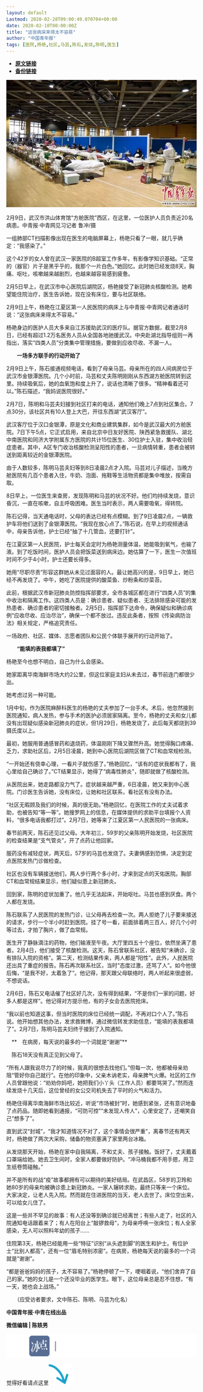 ```yaml
---
layout: default
Lastmod: 2020-02-28T09:00:49.070704+00:00
date: 2020-02-10T00:00:00Z
title: "这张病床来得太不容易"
author: "中国青年报"
tags: [医院,杨艳,社区,马芸,陈石,发烧,陈明,医生]
---
```


* [**原文链接**](http://mp.weixin.qq.com/s?__biz=MjM5MDQ3MTEyMQ==&mid=2653326504&idx=1&sn=030b87d7eb069cd4f562f70ca1bc98e0&chksm=bd966a168ae1e3008a588c72e20013f862596e109efa66da6b4d78a411c864cca8cf1fe09222#rd)
* [**备份链接**](http://archive.ph/tIUUz)


  

![](/images/post/eb801fecb68096ef2759faae15ce99f6.jpg)

2月9日，武汉市洪山体育馆“方舱医院”西区，在这里，一位医护人员负责近20名病患。中青报·中青网见习记者 鲁冲/摄

  

一组肺部CT扫描影像出现在医生的电脑屏幕上，杨艳只看了一眼，就几乎确定：“我感染了。”

这个42岁的女人曾在武汉一家医院的B超室工作多年，有影像学知识基础。“正常的（器官）片子是黑乎乎的，我那个一片白色。”她回忆。此时她已经发烧8天，胸痛、呕吐，咳嗽越来越剧烈，也越来越容易感到疲惫。

2月5日早上，在武汉市中心医院后湖院区，杨艳接受了新冠肺炎核酸检测。她希望能住院治疗，医生告诉她，现在没有床位，要与社区联络。

2月9日上午，杨艳在江夏区第一人民医院的病床上与中青报·中青网记者通话时说：“这张病床来得太不容易。”

杨艳身边的医护人员大多来自江苏援助武汉的医疗队。据官方数据，截至2月8日，已经有超过1.2万名医务人员从全国各地驰援武汉。中央赴湖北指导组则一再指出，落实“四类人员”分类集中管理措施，要做到应收尽收、不漏一人。

　　**一场多方联手的行动开始了**

2月9日上午，陈石接通视频电话，看到了母亲马芸。母亲所在的四人间病房位于武汉市金银潭医院。几个小时前，马芸和丈夫陈明刚刚从东西湖方舱医院转到这里。持续吸氧后，她的血氧饱和度上升了，说话也清晰了很多。“精神看着还可以。”陈石描述，“我妈说医院很好。”

2月7日，陈明和马芸夫妇接到社区打来的电话，通知他们晚上7点到社区集合。7点30分，该社区共有10人登上大巴，开往东西湖“武汉客厅”。

武汉客厅位于汉口金银潭，原是文化和商业建筑集群，如今是武汉最大的方舱医院。7日下午5点，它正式启用，来自北京中日友好医院、陕西紧急救援队、湖北中南医院和同济大学附属东方医院的共计15位医生、30位护士入驻，集中收治轻症患者。其中，A区专门收治核酸检测呈阳性的患者，一旦病情转重，患者会被转送到距离较近的金银潭医院。

由于人数较多，陈明马芸夫妇等到8日凌晨2点才入院。马芸对儿子描述，当晚方舱医院有几百个患者入住，牛奶、泡面、拖鞋等生活物资都是集中堆放，按需自取。

8日早上，一位医生来查房，发现陈明和马芸的状况不好。他们均持续发烧，意识昏沉，一直在咳嗽，自主呼吸困难。医生当时表示，两人需要吸氧，得转院。

陈石记得，当天通电话时，父母的表达已经有点模糊。到了9日凌晨2点，一辆救护车将他们送到了金银潭医院。“我现在放心点了。”陈石说，在早上的视频通话中，母亲告诉他，护士已经“抽了十几管血，还要打针”。

在江夏区第一人民医院，护士每天会定时为杨艳测量体温，她能吸到氧气，也输了液。到了吃饭时间，医护人员会把饭菜送到病床边。她估算了一下，医生一次值班时间不少于4小时，护士还要长得多。

她用“尽职尽责”形容这群她从未见过面容的人。最让她高兴的是，9日早上，她已经不再发烧了。中午，她吃了医院提供的酸菜鱼、炒粉条和炒菜苔。

此前，根据武汉市新冠肺炎防控指挥部要求，全市各城区都在进行“四类人员”的集中收治和隔离工作。这四类人员是：确诊患者、疑似患者、无法排除感染可能的发热患者、确诊患者的密切接触者。2月5日，指挥部下达命令，确保疑似和确诊病例“应收尽收、应治尽治”，确保一个都不放过。违反此条者，按照《传染病防治法》相关规定，严格追究责任。

一场政府、社区、媒体、志愿者团队和公民个体联手展开的行动开始了。

　　**“能填的表我都填了”**

杨艳至今也想不明白，自己为什么会感染。

她家距离华南海鲜市场大约2公里，但这位家庭主妇从未去过，春节前连门都很少出。

她考虑过另一种可能。

1月中旬，作为医院麻醉科医生的杨艳的丈夫参加了一台手术。术后，他忽然接到医院通知，病人发热，参与手术的医护必须居家隔离。至今，杨艳的丈夫和女儿都没有出现疑似感染新冠肺炎的症状，但1月29日，杨艳发烧了，此后每天都烧到39摄氏度以上。

最初，她服用普通感冒药和退烧药，体温刚刚下降又骤然升高。她觉得胸口疼痛、乏力，求助社区后，2月5日凌晨，她到中心医院后湖院区做了CT和血常规检测。

“一开始还有侥幸心理，一看片子就伤感了。”杨艳回忆，“该有的症状我都有了，我心里给自己确诊了。”CT结果显示，她得了“病毒性肺炎”，随即就做了核酸检测。

从医院出来，她走路都没力气了。症状越来越严重，6日凌晨，她又来到中心医院。门诊医生告诉她，没有床位，让她和社区联系，看社区有没有办法。

“社区无暇顾及我们的时候，真的很无助。”杨艳回忆，在医院工作的丈夫试着求助，也被告知“等一等”。她搜罗网上的信息，在媒体提供的求助平台填报个人资料，“很多电话我都打过”。2月7日，她等来了江夏区第一人民医院的一张病床。

春节前两天，陈石还见过父母。大年初三，59岁的父亲陈明开始发烧，社区医院的检查结果是“支气管炎”，开了点药让他回家。

服药没有减轻症状，两天后，57岁的马芸也发烧了。夫妻俩感到恐惧，决定到定点医院发热门诊做检查。

社区也没有车辆接送他们，两人步行两个多小时，才来到定点的天佑医院。胸部CT和血常规结果显示，他们疑似患上新冠肺炎。

回到家，陈明的症状加重了。他几乎无法起床，开始呕吐。马芸也感到厌食。两个人都在发烧。

陈石联系了人民医院的发热门诊，让父母再去检查一次。两人拒绝了儿子要来接送的请求，步行一个半小时赶到医院。挂了号一看，前面排着两三百人，好几个小时等过去，才拍了胸片，做了血常规。

医生开了静脉滴注的药物，他们输液至午夜。大厅里四五十个座位，依然坐满了患者。2月4日，他们接受了核酸检测。这天，陈石曾联系社区，被告知“未确诊，没有排队入院的资格”。第二天，检测结果传来，两人都是“阳性”。此外，人民医院还出具了重症的报告。陈石再次联系社区，当时“态度过激，还骂了人”。如今他很后悔，“是我不好，太着急了”。他记得，那天跟父母联络时，两人听起来很虚弱，不想说话。

2月6日，陈石又电话催了社区好几次，没有得到结果，“不是你们一家的问题，好多人都是这样”。他记得对方提示他，有的子女会去医院抢床。

“我以前也知道这事，但当时医院的床位已经统一调配，不再对口个人了。”陈石说。他开始想其他办法，发求救微博，通过微信转发求助信息，“能填的表我都填了”。2月7日，陈明马芸夫妇终于接到了入院通知。

　**　在病房，每天说的最多的一个词就是“谢谢”**

　陈石18天没有真正见到父母了。

“所有人跟我说尽力了的时候，我真的很想去找他们。”但每一次，他都被母亲劝阻“管好你自己就行”。在他的印象中，父亲木讷老实，母亲脾气火爆。社区的工作人员曾跟他说：“劝劝你妈吧，她把我们小丫头（工作人员）都要骂哭了。”然而连续发烧十几天后，这位曾经的女公交司机失去了平时的火气和活力。

杨艳住得离华南海鲜市场比较近，听说“市场被封”时，她感到紧张，还有意识地备了点药品。随即她看到通报，“可防可控”“未发现人传人”，心里安定了，还嘲笑自己“想多了”。

直到武汉“封城”，“我才知道情况不对了，这个事情会很严重”，离春节还有两天时，杨艳做了两次大采购，储备的物资塞满了家里两台冰箱。

从发烧那天开始，杨艳在家中自我隔离，不和丈夫、孩子接触。饭好了，丈夫戴着口罩端给她。她去卫生间时，全家人都要做好防护。“冲马桶我都不用手摁，用卫生纸卷筒碰触。”

并不是所有的战“疫”故事都拥有可以期待的美好结局。在武昌区，58岁的卫玲和她80岁的母亲均被确诊患上新冠肺炎。一家人辗转求助，最终只等来一个床位。大家决定，让老人先入院。然而就在住进医院的当天，老人去世了。床位空出来，可以给女儿住了。

这是一些并不罕见的故事：有人还没等到确诊就已经离世；有些人走了，社区的入院通知电话跟着来了；有人在阳台上“敲锣救母”，为母亲呼唤一张床位；有人全家感染，无人可以照料年幼的孩子……

住院第3天，杨艳已经能用一些“特征”识别“从头遮到脚”的医生和护士。有位护士“比别人都高”，还有一位“眉毛特别浓密”。在病房，杨艳每天说的最多的一个词就是“谢谢”。

“都是爸爸妈妈的孩子，太不容易了。”杨艳停顿了一下，哽咽着说，“他们舍弃了自己的家。”她的女儿是一个还没毕业的医学生。眼下，这位母亲总是忍不住想，“有一天，她也会上战场。”

　　（应受访者要求，文中陈石、陈明、马芸为化名）

**中国青年报·中青在线出品**

**微信编辑 | 陈轶男**

![](/images/post/705dfda6bb5643e34c5db443743fbf86.jpg)

觉得好看请点这里![](/images/post/75cfe91ed7e3db23759ecd10b6c0782e.jpg)

